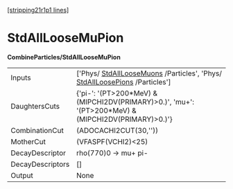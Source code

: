 [[stripping21r1p1 lines]](./stripping21r1p1-index)

# StdAllLooseMuPion

**CombineParticles/StdAllLooseMuPion**

|                  |                                                                                                                                                          |
|------------------|----------------------------------------------------------------------------------------------------------------------------------------------------------|
| Inputs           | ['Phys/ [StdAllLooseMuons](./stripping21r1p1-stdallloosemuons) /Particles', 'Phys/ [StdAllLoosePions](./stripping21r1p1-stdallloosepions) /Particles'] |
| DaughtersCuts    | {'pi-': '(PT\>200\*MeV) & (MIPCHI2DV(PRIMARY)\>0.)', 'mu+': '(PT\>200\*MeV) & (MIPCHI2DV(PRIMARY)\>0.)'}                                                 |
| CombinationCut   | (ADOCACHI2CUT(30,''))                                                                                                                                    |
| MotherCut        | (VFASPF(VCHI2)\<25)                                                                                                                                      |
| DecayDescriptor  | rho(770)0 -\> mu+ pi-                                                                                                                                    |
| DecayDescriptors | []                                                                                                                                                     |
| Output           | None                                                                                                                                                     |

